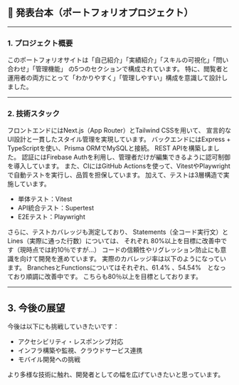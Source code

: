 ## 🎤 発表台本（ポートフォリオプロジェクト）

---

### 1. プロジェクト概要

このポートフォリオサイトは「自己紹介」「実績紹介」「スキルの可視化」「問い合わせ」「管理機能」
の5つのセクションで構成されています。
特に、閲覧者と運用者の両方にとって「わかりやすく」「管理しやすい」構成を意識して設計しました。

---

### 2. 技術スタック

フロントエンドにはNext.js（App Router）とTailwind CSSを用いて、
宣言的なUI設計と一貫したスタイル管理を実現しています。
バックエンドにはExpress + TypeScriptを使い、Prisma ORMでMySQLと接続。
REST APIを構築しました。
認証にはFirebase Authを利用し、管理者だけが編集できるように認可制御を導入しています。
また、CIにはGitHub Actionsを使って、VitestやPlaywrightで自動テストを実行し、品質を担保しています。
加えて、テストは3層構造で実施しています。

- 単体テスト：Vitest
- API統合テスト：Supertest
- E2Eテスト：Playwright

さらに、テストカバレッジも測定しており、
Statements（全コード実行文）とLines（実際に通った行数）については、
それぞれ 80%以上を目標に改善中です（現時点では約10％ですが…）
コードの信頼性やリグレッション防止にも意識を向けて開発を進めています。
実際のカバレッジ率は以下のようになっています。
BranchesとFunctionsについてはそれぞれ、61.4% 、54.54%　となっており順調に改善中です。
こちらも80％以上を目標としております。

---

## 3. 今後の展望
今後は以下にも挑戦していきたいです：
- アクセシビリティ・レスポンシブ対応
- インフラ構築や監視、クラウドサービス連携
- モバイル開発への挑戦

より多様な技術に触れ、開発者としての幅を広げていきたいと思っています。


